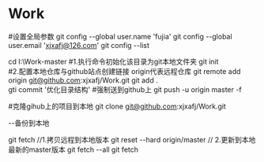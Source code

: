 # Work
#设置全局参数
git config --global user.name 'fujia'
git config --global user.email 'xjxafj@126.com'
git config --list

cd I:\Work-master
 #1.执行命令初始化该目录为git本地文件夹
git init                        
#2.配置本地仓库与github站点创建链接 origin代表远程仓库
git remote add origin git@github.com:xjxafj/Work.git
git add .  
gti commit '优化目录结构'
 #强制送到github上
git push -u origin master -f 




#克隆gihub上的项目到本地
git clone git@github.com:xjxafj/Work.git


--备份到本地

git fetch     //1.拷贝远程到本地版本
git reset --hard origin/master // 2.更新到本地最新的master版本
git fetch --all
git fetch
